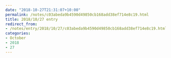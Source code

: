 ```yaml
---
date: "2018-10-27T21:31:07+10:00"
permalink: /notes/c03abeda9b4590d49850cb168add38ef714e8c19.html
title: 2018/10/27 entry
redirect_from:
- /notes/entry/2018/10/27/c03abeda9b4590d49850cb168add38ef714e8c19.html
categories:
- October
- 2018
- 27
---
```

